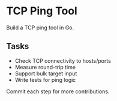 # TCP Ping Tool

Build a TCP ping tool in Go.

## Tasks
- Check TCP connectivity to hosts/ports
- Measure round-trip time
- Support bulk target input
- Write tests for ping logic

Commit each step for more contributions.
